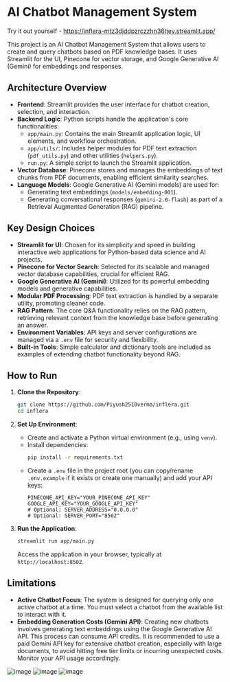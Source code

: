 # AI Chatbot Management System

 Try it out yourself - https://inflera-mtz3djddpzrczzhn36tjey.streamlit.app/


This project is an AI Chatbot Management System that allows users to create and query chatbots based on PDF knowledge bases. It uses Streamlit for the UI, Pinecone for vector storage, and Google Generative AI (Gemini) for embeddings and responses.

## Architecture Overview

-   **Frontend**: Streamlit provides the user interface for chatbot creation, selection, and interaction.
-   **Backend Logic**: Python scripts handle the application's core functionalities:
    -   `app/main.py`: Contains the main Streamlit application logic, UI elements, and workflow orchestration.
    -   `app/utils/`: Includes helper modules for PDF text extraction (`pdf_utils.py`) and other utilities (`helpers.py`).
    -   `run.py`: A simple script to launch the Streamlit application.
-   **Vector Database**: Pinecone stores and manages the embeddings of text chunks from PDF documents, enabling efficient similarity searches.
-   **Language Models**: Google Generative AI (Gemini models) are used for:
    -   Generating text embeddings (`models/embedding-001`).
    -   Generating conversational responses (`gemini-2.0-flash`) as part of a Retrieval Augmented Generation (RAG) pipeline.

## Key Design Choices

-   **Streamlit for UI**: Chosen for its simplicity and speed in building interactive web applications for Python-based data science and AI projects.
-   **Pinecone for Vector Search**: Selected for its scalable and managed vector database capabilities, crucial for efficient RAG.
-   **Google Generative AI (Gemini)**: Utilized for its powerful embedding models and generative capabilities.
-   **Modular PDF Processing**: PDF text extraction is handled by a separate utility, promoting cleaner code.
-   **RAG Pattern**: The core Q&A functionality relies on the RAG pattern, retrieving relevant context from the knowledge base before generating an answer.
-   **Environment Variables**: API keys and server configurations are managed via a `.env` file for security and flexibility.
-   **Built-in Tools**: Simple calculator and dictionary tools are included as examples of extending chatbot functionality beyond RAG.

## How to Run

1.  **Clone the Repository**:
    ```bash
    git clone https://github.com/Piyush2510verma/inflera.git
    cd inflera
    ```

2.  **Set Up Environment**:
    -   Create and activate a Python virtual environment (e.g., using `venv`).
    -   Install dependencies:
        ```bash
        pip install -r requirements.txt
        ```
    -   Create a `.env` file in the project root (you can copy/rename `.env.example` if it exists or create one manually) and add your API keys:
        ```env
        PINECONE_API_KEY="YOUR_PINECONE_API_KEY"
        GOOGLE_API_KEY="YOUR_GOOGLE_API_KEY"
        # Optional: SERVER_ADDRESS="0.0.0.0"
        # Optional: SERVER_PORT="8502"
        ```

3.  **Run the Application**:
    ```bash
    streamlit run app/main.py
    ```
    Access the application in your browser, typically at `http://localhost:8502`.

## Limitations

-   **Active Chatbot Focus**: The system is designed for querying only one active chatbot at a time. You must select a chatbot from the available list to interact with it.
-   **Embedding Generation Costs (Gemini API)**: Creating new chatbots involves generating text embeddings using the Google Generative AI API. This process can consume API credits. It is recommended to use a paid Gemini API key for extensive chatbot creation, especially with large documents, to avoid hitting free tier limits or incurring unexpected costs. Monitor your API usage accordingly.


![image](https://github.com/user-attachments/assets/cc278725-aec2-4bf3-956f-ec0569a4915b)
![image](https://github.com/user-attachments/assets/f40d4455-17a5-4265-b924-7d717c40b97f)
![image](https://github.com/user-attachments/assets/5076375e-6bbf-4473-8cfd-fd749c03a472)


